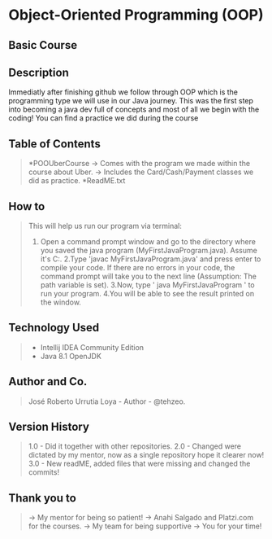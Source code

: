 # Object-Oriented Programming (OOP)
## Basic Course

## Description
Immediatly after finishing github we follow through OOP which is the programming type we will use in our Java journey. This was the first step into becoming a java dev full of concepts and most of all we begin with the coding! You can find a practice we did during the course 

## Table of Contents
> *POOUberCourse
>   -> Comes with the program we made within the course about Uber. 
>   -> Includes the Card/Cash/Payment classes we did as practice.
> *ReadME.txt

## How to
> This will help us run our program via terminal:
>   1. Open a command prompt window and go to the directory where you saved the java program (MyFirstJavaProgram.java). Assume it's C:\.
    2.Type 'javac MyFirstJavaProgram.java' and press enter to compile your code. If there are no errors in your code, the command prompt will take you to the next line      (Assumption: The path variable is set).
    3.Now, type ' java MyFirstJavaProgram ' to run your program.
    4.You will be able to see the result printed on the window.

## Technology Used
> * Intellij IDEA Community Edition
> * Java 8.1 OpenJDK

## Author and Co.
> José Roberto Urrutia Loya - Author - @tehzeo.
 
## Version History
> 1.0 - Did it together with other repositories.
> 2.0 - Changed were dictated by my mentor, now as a single repository hope it clearer now! 
> 3.0 - New readME, added files that were missing and changed the commits! 

## Thank you to
> -> My mentor for being so patient!
> -> Anahi Salgado and Platzi.com for the courses.
> -> My team for being supportive
> -> You for your time! 
